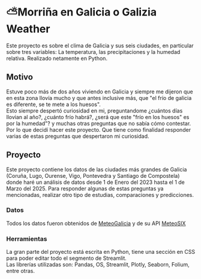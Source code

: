 # ⛅Morriña en Galicia o Galizia Weather  
Este proyecto es sobre el clima de Galicia y sus seis ciudades, en particular sobre tres variables: La temperatura, las precipitaciones y la humedad relativa. Realizado netamente en Python.  
## Motivo  
Estuve poco más de dos años viviendo en Galicia y siempre me dijeron que en esta zona llovía mucho y que antes inclusive más, que "el frío de galicia es diferente, se te mete a los huesos".  
Esto siempre despertó curiosidad en mi, preguntandome ¿cuántos días llovian al año?, ¿cuánto frío habrá?, ¿será que este "frío en los huesos" es por la humedad"? y muchas otras preguntas que no sabía cómo contestar.  
Por lo que decidí hacer este proyecto. Que tiene como finalidad responder varias de estas preguntas que despertaron mi curiosidad.  
## Proyecto  
Este proyecto contiene los datos de las ciudades más grandes de Galicia (Coruña, Lugo, Ourense, Vigo, Pontevedra y Santiago de Compostela) donde haré un análisis de datos desde 1 de Enero del 2023 hasta el 1 de Marzo del 2025. Para responder algunas de estas preguntas ya mencionadas, realizar otro tipo de estudias, comparaciones y predicciones.  
### Datos  
Todos los datos fueron obtenidos de [MeteoGalicia](https://www.meteogalicia.gal) y de su API [MeteoSIX](https://www.meteogalicia.gal/web/modelos-numericos/meteosix)
### Herramientas
La gran parte del proyecto está escrita en Python, tiene una sección en CSS para poder editar todo el segmento de Streamlit.  
Las librerías utilizadas son: Pandas, OS, Streamlit, Plotly, Seaborn, Folium, entre otras.
